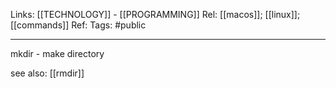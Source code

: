 Links: [[TECHNOLOGY]] - [[PROGRAMMING]]
Rel: [[macos]]; [[linux]]; [[commands]]
Ref: 
Tags: #public 

--- 
mkdir - make directory

see also: [[rmdir]]